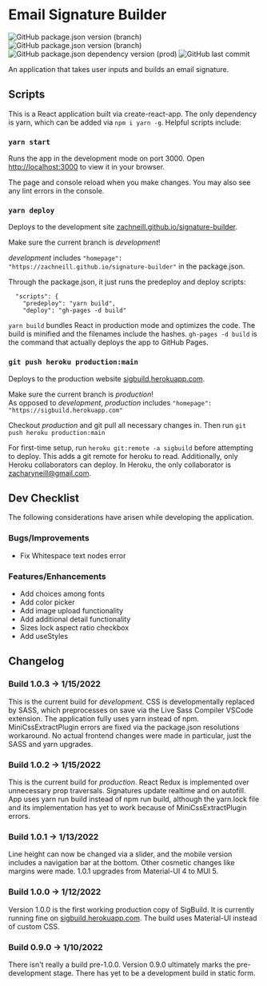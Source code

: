 # Email Signature Builder
![GitHub package.json version (branch)](https://img.shields.io/github/package-json/v/zachneill/signature-builder/production?color=g&label=production%20version&style=flat)
![GitHub package.json version (branch)](https://img.shields.io/github/package-json/v/zachneill/signature-builder/development?color=orange&label=development%20version&style=flat)
![GitHub package.json dependency version (prod)](https://img.shields.io/github/package-json/dependency-version/zachneill/signature-builder/react?color=blue)
![GitHub last commit](https://img.shields.io/github/last-commit/zachneill/signature-builder?color=purple&style=flat) 

An application that takes user inputs and builds an email signature. 

## Scripts

This is a React application built via create-react-app. The only dependency is yarn, which can be added via `npm i yarn -g`. Helpful scripts include: 

### `yarn start`

Runs the app in the development mode on port 3000. 
Open [http://localhost:3000](http://localhost:3000) to view it in your browser.

The page and console reload when you make changes. You may also see any lint errors in the console.

### `yarn deploy` 

Deploys to the development site [zachneill.github.io/signature-builder](https://zachneill.github.io/signature-builder). 

Make sure the current branch is *development*! 

*development* includes `"homepage": "https://zachneill.github.io/signature-builder"` in the package.json.

Through the package.json, it just runs the predeploy and deploy scripts: 
```
  "scripts": {
    "predeploy": "yarn build",
    "deploy": "gh-pages -d build"
```
`yarn build` bundles React in production mode and optimizes the code. 
The build is minified and the filenames include the hashes. `gh-pages -d build` is the command that 
actually deploys the app to GitHub Pages.

### `git push heroku production:main` 

Deploys to the production website [sigbuild.herokuapp.com](https://sigbuild.herokuapp.com). 

Make sure the current branch is *production*!  
As opposed to *development*, *production* includes `"homepage": "https://sigbuild.herokuapp.com"`

Checkout *production* and git pull all necessary changes in. Then run `git push heroku production:main`

For first-time setup, run `heroku git:remote -a sigbuild` before attempting to deploy. This adds a git remote for heroku to read. 
Additionally, only Heroku collaborators can deploy. In Heroku, the only collaborator is zacharyneill@gmail.com. 

## Dev Checklist

The following considerations have arisen while developing the application. 

### Bugs/Improvements

- Fix Whitespace text nodes error 

### Features/Enhancements

- Add choices among fonts
- Add color picker 
- Add image upload functionality
- Add additional detail functionality
- Sizes lock aspect ratio checkbox
- Add useStyles

## Changelog 

### Build 1.0.3 -> 1/15/2022

This is the current build for *development*. CSS is developmentally replaced by SASS, which preprocesses on save via the Live Sass Compiler VSCode extension. The application fully uses yarn instead of npm. MiniCssExtractPlugin errors are fixed via the package.json resolutions workaround. No actual frontend changes were made in particular, just the SASS and yarn upgrades. 

### Build 1.0.2 -> 1/15/2022

This is the current build for *production*. React Redux is implemented over unnecessary prop traversals. Signatures update realtime and on autofill. App uses yarn run build instead of npm run build, although the yarn.lock file and its implementation has yet to work because of MiniCssExtractPlugin errors. 

### Build 1.0.1 -> 1/13/2022

Line height can now be changed via a slider, and the mobile version includes a navigation bar at the bottom. Other cosmetic changes like margins were made. 1.0.1 upgrades from Material-UI 4 to MUI 5. 

### Build 1.0.0 -> 1/12/2022

Version 1.0.0 is the first working production copy of SigBuild. It is currently running fine on [sigbuild.herokuapp.com](https://sigbuild.herokuapp.com). 
The build uses Material-UI instead of custom CSS. 

### Build 0.9.0 -> 1/10/2022

There isn't really a build pre-1.0.0. Version 0.9.0 ultimately marks the pre-development stage. There has yet to be a development build in static form. 
